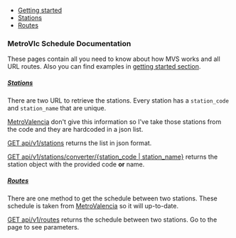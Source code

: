 <div class="doc-menu">
    <ul>
        <li><a href="documentation/getting-started">Getting started</a></li>
        <li><a href="documentation/stations">Stations</a></li>
        <li><a href="documentation/routes">Routes</a></li>
    </ul>
</div>

### MetroVlc Schedule Documentation
These pages contain all you need to know about how MVS works and all URL routes. Also you can find examples in
[getting started section](documentation/getting-started).

##### [Stations](documentation/stations)
There are two URL to retrieve the stations. Every station has a ```station_code``` and ```station_name``` that are unique.

[MetroValencia](http://www.metrovalencia.es) don't give this information so I've take those stations from the code and they are
hardcoded in a json list.


[GET api/v1/stations](documentation/stations#stations) returns the list in json format.

[GET api/v1/stations/converter/{station_code | station_name}](documentation/stations#converter) returns the station object with the provided code __or__ name.

##### [Routes](documentation/routes)
There are one method to get the schedule between two stations. These schedule is taken from [MetroValencia](http://www.metrovalencia.es)
so it will up-to-date.  

[GET api/v1/routes](documentation/routes#routes) returns the schedule between two stations. Go to the page to see parameters.